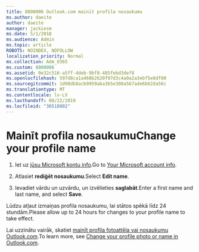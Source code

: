 ```yaml
---
title: 8000006 Outlook.com mainīt profila nosaukumu
ms.author: daeite
author: daeite
manager: jackiesm
ms.date: 5/1/2018
ms.audience: Admin
ms.topic: article
ROBOTS: NOINDEX, NOFOLLOW
localization_priority: Normal
ms.collection: Adm_O365
ms.custom: 8000006
ms.assetid: 0e32c516-a5ff-4deb-9bf8-485febd3def8
ms.openlocfilehash: 597d8ca1a468b2620f97d3c4a0a2a3ebf5e8df00
ms.sourcegitcommit: 1d98db8acb9959aba3b5e308a567ade6b62da56c
ms.translationtype: MT
ms.contentlocale: lv-LV
ms.lasthandoff: 08/22/2019
ms.locfileid: "36518802"
---
```

# <a name="change-your-profile-name"></a><span data-ttu-id="74715-102">Mainīt profila nosaukumu</span><span class="sxs-lookup"><span data-stu-id="74715-102">Change your profile name</span></span>

1. <span data-ttu-id="74715-103">Iet uz [jūsu Microsoft kontu info](https://go.microsoft.com/fwlink/p/?linkid=860841).</span><span class="sxs-lookup"><span data-stu-id="74715-103">Go to [Your Microsoft account info](https://go.microsoft.com/fwlink/p/?linkid=860841).</span></span>
    
2. <span data-ttu-id="74715-104">Atlasiet **rediģēt nosaukumu**.</span><span class="sxs-lookup"><span data-stu-id="74715-104">Select **Edit name**.</span></span> 
    
3. <span data-ttu-id="74715-105">Ievadiet vārdu un uzvārdu, un izvēlieties **saglabāt**.</span><span class="sxs-lookup"><span data-stu-id="74715-105">Enter a first name and last name, and select **Save**.</span></span> 
    
<span data-ttu-id="74715-106">Lūdzu atļaut izmaiņas profila nosaukumu, lai stātos spēkā līdz 24 stundām.</span><span class="sxs-lookup"><span data-stu-id="74715-106">Please allow up to 24 hours for changes to your profile name to take effect.</span></span>
  
<span data-ttu-id="74715-107">Lai uzzinātu vairāk, skatiet [mainīt profila fotoattēla vai nosaukumu Outlook.com](https://go.microsoft.com/fwlink/?linkid=873110).</span><span class="sxs-lookup"><span data-stu-id="74715-107">To learn more, see [Change your profile photo or name in Outlook.com](https://go.microsoft.com/fwlink/?linkid=873110).</span></span>
  

